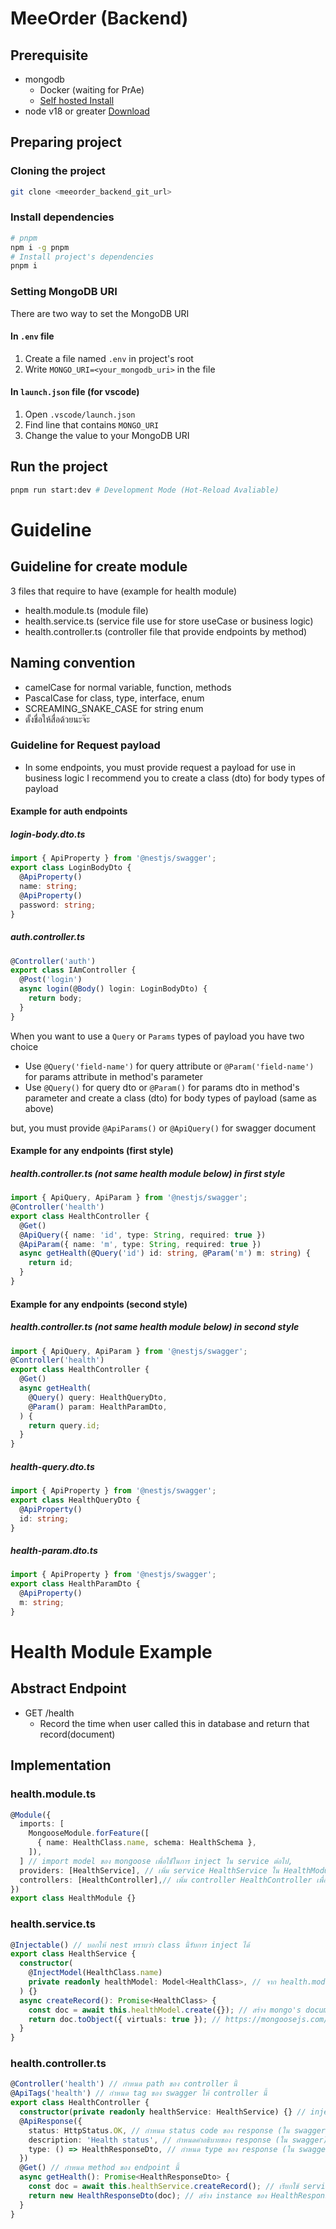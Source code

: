 # MeeOrder (Backend)

## Prerequisite

- mongodb
  - Docker (waiting for PrAe)
  - [Self hosted Install](https://www.mongodb.com/docs/manual/installation/)
- node v18 or greater [Download](https://nodejs.org/en)

## Preparing project

### Cloning the project

```bash
git clone <meeorder_backend_git_url>
```

### Install dependencies

```bash
# pnpm
npm i -g pnpm
# Install project's dependencies
pnpm i
```

### Setting MongoDB URI

There are two way to set the MongoDB URI

#### In `.env` file

1. Create a file named `.env` in project's root
2. Write `MONGO_URI=<your_mongodb_uri>` in the file

#### In `launch.json` file (for vscode)

1. Open `.vscode/launch.json`
2. Find line that contains `MONGO_URI`
3. Change the value to your MongoDB URI

## Run the project

```bash
pnpm run start:dev # Development Mode (Hot-Reload Avaliable)
```

# Guideline

## Guideline for create module

3 files that require to have (example for health module)

- health.module.ts (module file)
- health.service.ts (service file use for store useCase or business logic)
- health.controller.ts (controller file that provide endpoints by method)

## Naming convention

- camelCase for normal variable, function, methods
- PascalCase for class, type, interface, enum
- SCREAMING_SNAKE_CASE for string enum
- ตั้งชื่อให้สื่อด้วยนะจ๊ะ

### Guideline for Request payload

- In some endpoints, you must provide request a payload for use in business logic I recommend you to create a class (dto) for body types of payload

#### Example for auth endpoints

##### login-body.dto.ts

```ts
import { ApiProperty } from '@nestjs/swagger';
export class LoginBodyDto {
  @ApiProperty()
  name: string;
  @ApiProperty()
  password: string;
}
```

##### auth.controller.ts

```ts
@Controller('auth')
export class IAmController {
  @Post('login')
  async login(@Body() login: LoginBodyDto) {
    return body;
  }
}
```

When you want to use a `Query` or `Params` types of payload you have two choice

- Use `@Query('field-name')` for query attribute or `@Param('field-name')` for params attribute in method's parameter
- Use `@Query()` for query dto or `@Param()` for params dto in method's parameter and create a class (dto) for body types of payload (same as above)

but, you must provide `@ApiParams()` or `@ApiQuery()` for swagger document

#### Example for any endpoints (first style)

##### health.controller.ts (not same health module below) in first style

```ts
import { ApiQuery, ApiParam } from '@nestjs/swagger';
@Controller('health')
export class HealthController {
  @Get()
  @ApiQuery({ name: 'id', type: String, required: true })
  @ApiParam({ name: 'm', type: String, required: true })
  async getHealth(@Query('id') id: string, @Param('m') m: string) {
    return id;
  }
}
```

#### Example for any endpoints (second style)

##### health.controller.ts (not same health module below) in second style

```ts
import { ApiQuery, ApiParam } from '@nestjs/swagger';
@Controller('health')
export class HealthController {
  @Get()
  async getHealth(
    @Query() query: HealthQueryDto,
    @Param() param: HealthParamDto,
  ) {
    return query.id;
  }
}
```

##### health-query.dto.ts

```ts
import { ApiProperty } from '@nestjs/swagger';
export class HealthQueryDto {
  @ApiProperty()
  id: string;
}
```

##### health-param.dto.ts

```ts
import { ApiProperty } from '@nestjs/swagger';
export class HealthParamDto {
  @ApiProperty()
  m: string;
}
```

# Health Module Example

## Abstract Endpoint

- GET /health
  - Record the time when user called this in database and return that record(document)

## Implementation

### health.module.ts

```ts
@Module({
  imports: [
    MongooseModule.forFeature([
      { name: HealthClass.name, schema: HealthSchema },
    ]),
  ] // import model ของ mongoose เพื่อใช้่ในการ inject ใน service ต่อไป,
  providers: [HealthService], // เพิ่ม service HealthService ใน HealthModule
  controllers: [HealthController],// เพิ่ม controller HealthController เพื่อ provide endpoint ในระดับ nestjs (เพราะเดียวใน AppModule จะมีการ import ตัว HealthModule)
})
export class HealthModule {}
```

### health.service.ts

```ts
@Injectable() // บอกให้ nest ทราบว่า class นี้รับการ inject ได้
export class HealthService {
  constructor(
    @InjectModel(HealthClass.name)
    private readonly healthModel: Model<HealthClass>, // จาก health.module.ts เราสามารถ inject healthModel ได้ผ่านการเรียก @InjectModel(name_of_model)
  ) {}
  async createRecord(): Promise<HealthClass> {
    const doc = await this.healthModel.create({}); // สร้าง mongo's document ใน db ใน collection ชื่อ healths (อ้างอิงใน @/src/schema/health.schema.ts ใน @Schema(...)
    return doc.toObject({ virtuals: true }); // https://mongoosejs.com/docs/guide.html#toObject
  }
}
```

### health.controller.ts

```ts
@Controller('health') // กำหนด path ของ controller นี้
@ApiTags('health') // กำหนด tag ของ swagger ให้ controller นี้
export class HealthController {
  constructor(private readonly healthService: HealthService) {} // inject service ที่เราสร้างไว้ใน health.module.ts
  @ApiResponse({
    status: HttpStatus.OK, // กำหนด status code ของ response (ใน swagger)
    description: 'Health status', // กำหนดคำอธิบายของ response (ใน swagger)
    type: () => HealthResponseDto, // กำหนด type ของ response (ใน swagger)
  })
  @Get() // กำหนด method ของ endpoint นี้
  async getHealth(): Promise<HealthResponseDto> {
    const doc = await this.healthService.createRecord(); // เรียกใช้ service ที่เราสร้างไว้ใน health.service.ts
    return new HealthResponseDto(doc); // สร้าง instance ของ HealthResponseDto โดยใช้ doc ที่ได้จากการเรียกใช้ service HealthResponseDto อยู่ใน @/health/dto/health-response.dto.ts
  }
}
```
